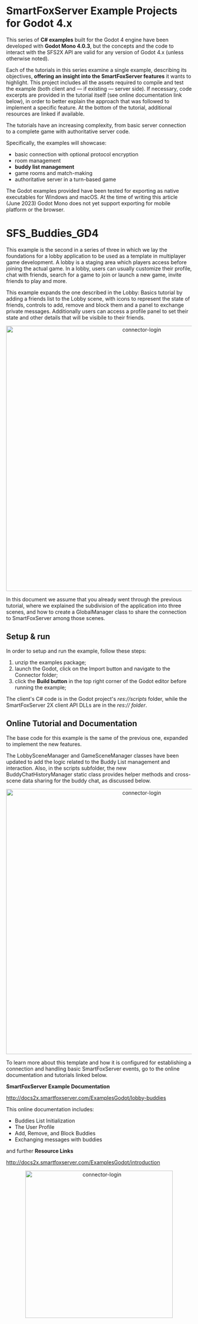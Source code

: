 # SmartFoxServer Example Projects for Godot 4.x

This series of **C# examples** built for the Godot 4 engine have been developed with **Godot Mono 4.0.3**, but the concepts and the code to interact with the SFS2X API are valid for any version of Godot 4.x (unless otherwise noted).

Each of the tutorials in this series examine a single example, describing its objectives, **offering an insight into the SmartFoxServer features** it wants to highlight. This project includes all the assets required to compile and test the example (both client and — if existing — server side). If necessary, code excerpts are provided in the tutorial itself (see online documentation link below), in order to better explain the approach that was followed to implement a specific feature. At the bottom of the tutorial, additional resources are linked if available.

The tutorials have an increasing complexity, from basic server connection to a complete game with authoritative server code.

Specifically, the examples will showcase:

* basic connection with optional protocol encryption
* room management
* **buddy list management**
* game rooms and match-making
* authoritative server in a turn-based game

The Godot examples provided have been tested for exporting as native executables for Windows and macOS. At the time of writing this article (June 2023) Godot Mono does not yet support exporting for mobile platform or the browser.

# SFS_Buddies_GD4
This example is the second in a series of three in which we lay the foundations for a lobby application to be used as a template in multiplayer game development. A lobby is a staging area which players access before joining the actual game. In a lobby, users can usually customize their profile, chat with friends, search for a game to join or launch a new game, invite friends to play and more.

This example expands the one described in the Lobby: Basics tutorial by adding a friends list to the Lobby scene, with icons to represent the state of friends, controls to add, remove and block them and a panel to exchange private messages. Additionally users can access a profile panel to set their state and other details that will be visibile to their friends.


<p align="center"> 
<img width="720" alt="connector-login" src="https://github.com/SmartFoxServer/SFS_LobbyBasics_GD4/assets/30838007/3001b9ec-4cc0-4316-9fe2-eaeecdc60a60">
 </p>

In this document we assume that you already went through the previous tutorial, where we explained the subdivision of the application into three scenes, and how to create a GlobalManager class to share the connection to SmartFoxServer among those scenes.



## Setup & run
In order to setup and run the example, follow these steps:

1. unzip the examples package;
2. launch the Godot, click on the Import button and navigate to the Connector folder;
3. click the **Build button** in the top right corner of the Godot editor before running the example;

The client's C# code is in the Godot project's *res://scripts* folder, while the SmartFoxServer 2X client API DLLs are in the *res:// folder*.

## Online Tutorial and Documentation
The base code for this example is the same of the previous one, expanded to implement the new features.

The LobbySceneManager and GameSceneManager classes have been updated to add the logic related to the Buddy List management and interaction. Also, in the scripts subfolder, the new BuddyChatHistoryManager static class provides helper methods and cross-scene data sharing for the buddy chat, as discussed below.

<p align="center"> 
<img width="720" alt="connector-login" src="https://github.com/SmartFoxServer/SFS_LobbyBasics_GD4/assets/30838007/c559cfd9-d0af-41f4-866e-65323a279c25">
 </p>

To learn more about this template and how it is configured for establishing a connection and handling basic SmartFoxServer events, go to the online documentation and tutorials linked below.

**SmartFoxServer Example Documentation**   

http://docs2x.smartfoxserver.com/ExamplesGodot/lobby-buddies

This online documentation includes:
* Buddies List Initialization
* The User Profile
* Add, Remove, and Block Buddies
* Exchanging messages with buddies
  
 and further **Resource Links**

http://docs2x.smartfoxserver.com/ExamplesGodot/introduction

 <p align="center"> 
<img width="400" alt="connector-login" src="https://github.com/SmartFoxServer/SFS_Connector_GD4/assets/30838007/a8f025fb-5bc0-4ca6-8ce0-8ec808565303">
 </p>

